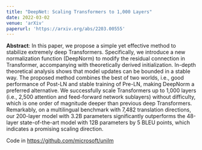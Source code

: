 ```yaml
---
title: "DeepNet: Scaling Transformers to 1,000 Layers"
date: 2022-03-02
venue: 'arXiv'
paperurl: 'https://arxiv.org/abs/2203.00555'
---
```

<b>Abstract</b>: In this paper, we propose a simple yet effective method to stabilize extremely deep Transformers. Specifically, we introduce a new normalization function (DeepNorm) to modify the residual connection in Transformer, accompanying with theoretically derived initialization. In-depth theoretical analysis shows that model updates can be bounded in a stable way. The proposed method combines the best of two worlds, i.e., good performance of Post-LN and stable training of Pre-LN, making DeepNorm a preferred alternative. We successfully scale Transformers up to 1,000 layers (i.e., 2,500 attention and feed-forward network sublayers) without difficulty, which is one order of magnitude deeper than previous deep Transformers. Remarkably, on a multilingual benchmark with 7,482 translation directions, our 200-layer model with 3.2B parameters significantly outperforms the 48-layer state-of-the-art model with 12B parameters by 5 BLEU points, which indicates a promising scaling direction.

Code in <https://github.com/microsoft/unilm>
